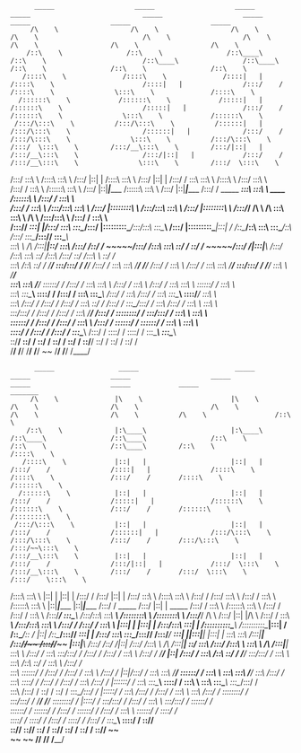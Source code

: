           _____                    _____                    _____                    _____                            _____                    _____                    _____                    _____                    _____                           
         /\    \                  /\    \                  /\    \                  /\    \                          /\    \                  /\    \                  /\    \                  /\    \                  /\    \                          
        /::\    \                /::\    \                /::\____\                /::\    \                        /::\____\                /::\____\                /::\    \                /::\    \                /::\    \                         
       /::::\    \              /::::\    \              /::::|   |               /::::\    \                      /::::|   |               /:::/    /               /::::\    \               \:::\    \              /::::\    \                        
      /::::::\    \            /::::::\    \            /:::::|   |              /::::::\    \                    /:::::|   |              /:::/    /               /::::::\    \               \:::\    \            /::::::\    \                       
     /:::/\:::\    \          /:::/\:::\    \          /::::::|   |             /:::/\:::\    \                  /::::::|   |             /:::/    /               /:::/\:::\    \               \:::\    \          /:::/\:::\    \                      
    /:::/  \:::\    \        /:::/__\:::\    \        /:::/|::|   |            /:::/__\:::\    \                /:::/|::|   |            /:::/    /               /:::/__\:::\    \               \:::\    \        /:::/  \:::\    \                     
   /:::/    \:::\    \      /::::\   \:::\    \      /:::/ |::|   |           /::::\   \:::\    \              /:::/ |::|   |           /:::/    /                \:::\   \:::\    \              /::::\    \      /:::/    \:::\    \                    
  /:::/    / \:::\    \    /::::::\   \:::\    \    /:::/  |::|___|______    /::::::\   \:::\    \            /:::/  |::|___|______    /:::/    /      _____    ___\:::\   \:::\    \    ____    /::::::\    \    /:::/    / \:::\    \                   
 /:::/    /   \:::\ ___\  /:::/\:::\   \:::\    \  /:::/   |::::::::\    \  /:::/\:::\   \:::\    \          /:::/   |::::::::\    \  /:::/____/      /\    \  /\   \:::\   \:::\    \  /\   \  /:::/\:::\    \  /:::/    /   \:::\    \                  
/:::/____/  ___\:::|    |/:::/  \:::\   \:::\____\/:::/    |:::::::::\____\/:::/__\:::\   \:::\____\        /:::/    |:::::::::\____\|:::|    /      /::\____\/::\   \:::\   \:::\____\/::\   \/:::/  \:::\____\/:::/____/     \:::\____\                 
\:::\    \ /\  /:::|____|\::/    \:::\  /:::/    /\::/    / ~~~~~/:::/    /\:::\   \:::\   \::/    /        \::/    / ~~~~~/:::/    /|:::|____\     /:::/    /\:::\   \:::\   \::/    /\:::\  /:::/    \::/    /\:::\    \      \::/    /                 
 \:::\    /::\ \::/    /  \/____/ \:::\/:::/    /  \/____/      /:::/    /  \:::\   \:::\   \/____/          \/____/      /:::/    /  \:::\    \   /:::/    /  \:::\   \:::\   \/____/  \:::\/:::/    / \/____/  \:::\    \      \/____/                  
  \:::\   \:::\ \/____/            \::::::/    /               /:::/    /    \:::\   \:::\    \                          /:::/    /    \:::\    \ /:::/    /    \:::\   \:::\    \       \::::::/    /            \:::\    \                              
   \:::\   \:::\____\               \::::/    /               /:::/    /      \:::\   \:::\____\                        /:::/    /      \:::\    /:::/    /      \:::\   \:::\____\       \::::/____/              \:::\    \                             
    \:::\  /:::/    /               /:::/    /               /:::/    /        \:::\   \::/    /                       /:::/    /        \:::\__/:::/    /        \:::\  /:::/    /        \:::\    \               \:::\    \                            
     \:::\/:::/    /               /:::/    /               /:::/    /          \:::\   \/____/                       /:::/    /          \::::::::/    /          \:::\/:::/    /          \:::\    \               \:::\    \                           
      \::::::/    /               /:::/    /               /:::/    /            \:::\    \                          /:::/    /            \::::::/    /            \::::::/    /            \:::\    \               \:::\    \                          
       \::::/    /               /:::/    /               /:::/    /              \:::\____\                        /:::/    /              \::::/    /              \::::/    /              \:::\____\               \:::\____\                         
        \::/____/                \::/    /                \::/    /                \::/    /                        \::/    /                \::/____/                \::/    /                \::/    /                \::/    /                         
                                  \/____/                  \/____/                  \/____/                          \/____/                  ~~                       \/____/                  \/____/                  \/____/                          
                                                                                                                                                                                                                                                          
          _____                _____                        _____                    _____                    _____                    _____                            _____                    _____            _____                   _______         
         /\    \              |\    \                      |\    \                  /\    \                  /\    \                  /\    \                          /\    \                  /\    \          /\    \                 /::\    \        
        /::\    \             |:\____\                     |:\____\                /::\____\                /::\____\                /::\    \                        /::\    \                /::\____\        /::\    \               /::::\    \       
       /::::\    \            |::|   |                     |::|   |               /:::/    /               /::::|   |               /::::\    \                      /::::\    \              /:::/    /       /::::\    \             /::::::\    \      
      /::::::\    \           |::|   |                     |::|   |              /:::/    /               /:::::|   |              /::::::\    \                    /::::::\    \            /:::/    /       /::::::\    \           /::::::::\    \     
     /:::/\:::\    \          |::|   |                     |::|   |             /:::/    /               /::::::|   |             /:::/\:::\    \                  /:::/\:::\    \          /:::/    /       /:::/\:::\    \         /:::/~~\:::\    \    
    /:::/__\:::\    \         |::|   |                     |::|   |            /:::/    /               /:::/|::|   |            /:::/  \:::\    \                /:::/__\:::\    \        /:::/    /       /:::/  \:::\    \       /:::/    \:::\    \   
   /::::\   \:::\    \        |::|   |                     |::|   |           /:::/    /               /:::/ |::|   |           /:::/    \:::\    \              /::::\   \:::\    \      /:::/    /       /:::/    \:::\    \     /:::/    / \:::\    \  
  /::::::\   \:::\    \       |::|___|______               |::|___|______    /:::/    /      _____    /:::/  |::|   | _____    /:::/    / \:::\    \            /::::::\   \:::\    \    /:::/    /       /:::/    / \:::\    \   /:::/____/   \:::\____\ 
 /:::/\:::\   \:::\ ___\      /::::::::\    \              /::::::::\    \  /:::/____/      /\    \  /:::/   |::|   |/\    \  /:::/    /   \:::\ ___\          /:::/\:::\   \:::\    \  /:::/    /       /:::/    /   \:::\ ___\ |:::|    |     |:::|    |
/:::/__\:::\   \:::|    |    /::::::::::\____\            /::::::::::\____\|:::|    /      /::\____\/:: /    |::|   /::\____\/:::/____/  ___\:::|    |        /:::/  \:::\   \:::\____\/:::/____/       /:::/____/  ___\:::|    ||:::|____|     |:::|    |
\:::\   \:::\  /:::|____|   /:::/~~~~/~~                 /:::/~~~~/~~      |:::|____\     /:::/    /\::/    /|::|  /:::/    /\:::\    \ /\  /:::|____|        \::/    \:::\  /:::/    /\:::\    \       \:::\    \ /\  /:::|____| \:::\    \   /:::/    / 
 \:::\   \:::\/:::/    /   /:::/    /                   /:::/    /          \:::\    \   /:::/    /  \/____/ |::| /:::/    /  \:::\    /::\ \::/    /          \/____/ \:::\/:::/    /  \:::\    \       \:::\    /::\ \::/    /   \:::\    \ /:::/    /  
  \:::\   \::::::/    /   /:::/    /                   /:::/    /            \:::\    \ /:::/    /           |::|/:::/    /    \:::\   \:::\ \/____/                    \::::::/    /    \:::\    \       \:::\   \:::\ \/____/     \:::\    /:::/    /   
   \:::\   \::::/    /   /:::/    /                   /:::/    /              \:::\    /:::/    /            |::::::/    /      \:::\   \:::\____\                       \::::/    /      \:::\    \       \:::\   \:::\____\        \:::\__/:::/    /    
    \:::\  /:::/    /    \::/    /                    \::/    /                \:::\__/:::/    /             |:::::/    /        \:::\  /:::/    /                       /:::/    /        \:::\    \       \:::\  /:::/    /         \::::::::/    /     
     \:::\/:::/    /      \/____/                      \/____/                  \::::::::/    /              |::::/    /          \:::\/:::/    /                       /:::/    /          \:::\    \       \:::\/:::/    /           \::::::/    /      
      \::::::/    /                                                              \::::::/    /               /:::/    /            \::::::/    /                       /:::/    /            \:::\    \       \::::::/    /             \::::/    /       
       \::::/    /                                                                \::::/    /               /:::/    /              \::::/    /                       /:::/    /              \:::\____\       \::::/    /               \::/____/        
        \::/____/                                                                  \::/____/                \::/    /                \::/____/                        \::/    /                \::/    /        \::/____/                 ~~              
         ~~                                                                         ~~                       \/____/                                                   \/____/                  \/____/                                                   
                                                                                                                                                                                                                                                          
